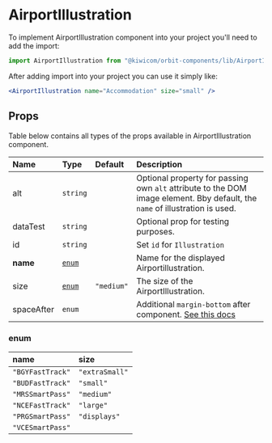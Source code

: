 # AirportIllustration

To implement AirportIllustration component into your project you'll need to add the import:

```jsx
import AirportIllustration from "@kiwicom/orbit-components/lib/AirportIllustration";
```

After adding import into your project you can use it simply like:

```jsx
<AirportIllustration name="Accommodation" size="small" />
```

## Props

Table below contains all types of the props available in AirportIllustration component.

| Name       | Type            | Default    | Description                                                                                                                                                    |
| :--------- | :-------------- | :--------- | :------------------------------------------------------------------------------------------------------------------------------------------------------------- |
| alt        | `string`        |            | Optional property for passing own `alt` attribute to the DOM image element. Bby default, the `name` of illustration is used.                                   |
| dataTest   | `string`        |            | Optional prop for testing purposes.                                                                                                                            |
| id         | `string`        |            | Set `id` for `Illustration`                                                                                                                                    |
| **name**   | [`enum`](#enum) |            | Name for the displayed Airportillustration.                                                                                                                    |
| size       | [`enum`](#enum) | `"medium"` | The size of the AirportIllustration.                                                                                                                           |
| spaceAfter | `enum`          |            | Additional `margin-bottom` after component. [See this docs](https://github.com/kiwicom/orbit/tree/master/packages/orbit-components/src/common/getSpacingToken) |

### enum

| name             | size           |
| :--------------- | :------------- |
| `"BGYFastTrack"` | `"extraSmall"` |
| `"BUDFastTrack"` | `"small"`      |
| `"MRSSmartPass"` | `"medium"`     |
| `"NCEFastTrack"` | `"large"`      |
| `"PRGSmartPass"` | `"displays"`   |
| `"VCESmartPass"` |
